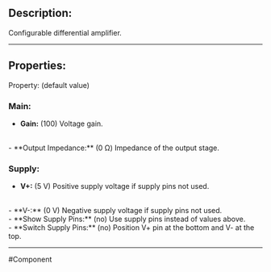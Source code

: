 ## Description:

Configurable differential  amplifier.

---

## Properties:

Property: (default value)

### Main:
- **Gain:** (100)
   Voltage gain.
<br>
- **Output Impedance:** (0 Ω)
   Impedance of the output stage.

### Supply:
- **V+:** (5 V)
   Positive supply voltage if supply pins not used.
<br>
- **V-:** (0 V)
   Negative supply voltage if supply pins not used.
<br>
- **Show Supply Pins:** (no)
   Use supply pins instead of values above.
<br>
- **Switch Supply Pins:** (no)
   Position V+ pin at the bottom and V- at the top.

---

#Component 